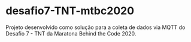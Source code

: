 # desafio7-TNT-mtbc2020
Projeto desenvolvido como solução para a coleta de dados via MQTT do Desafio 7 - TNT da Maratona Behind the Code 2020.
